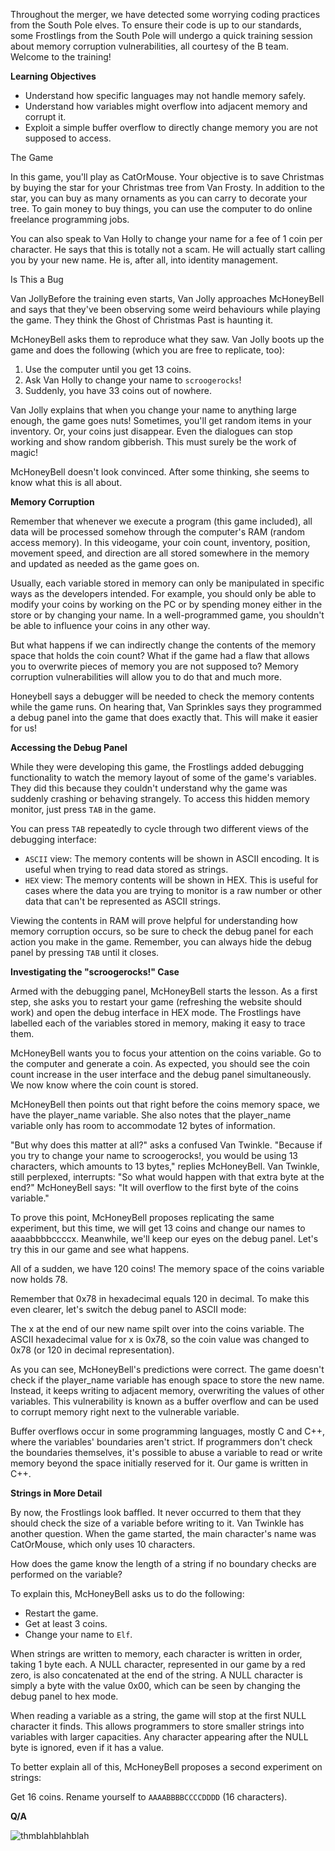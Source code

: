 Throughout the merger, we have detected some worrying coding practices from the South Pole elves. To ensure their code is up to our standards, some Frostlings from the South Pole will undergo a quick training session about memory corruption vulnerabilities, all courtesy of the B team. Welcome to the training!

**Learning Objectives**

- Understand how specific languages may not handle memory safely.
- Understand how variables might overflow into adjacent memory and corrupt it.
- Exploit a simple buffer overflow to directly change memory you are not supposed to access.

The Game

In this game, you'll play as CatOrMouse. Your objective is to save Christmas by buying the star for your Christmas tree from Van Frosty. In addition to the star, you can buy as many ornaments as you can carry to decorate your tree. To gain money to buy things, you can use the computer to do online freelance programming jobs.

You can also speak to Van Holly to change your name for a fee of 1 coin per character. He says that this is totally not a scam. He will actually start calling you by your new name. He is, after all, into identity management.

Is This a Bug

Van JollyBefore the training even starts, Van Jolly approaches McHoneyBell and says that they've been observing some weird behaviours while playing the game. They think the Ghost of Christmas Past is haunting it.

McHoneyBell asks them to reproduce what they saw. Van Jolly boots up the game and does the following (which you are free to replicate, too):

1. Use the computer until you get 13 coins.
2. Ask Van Holly to change your name to ```scroogerocks```!
3. Suddenly, you have 33 coins out of nowhere.

Van Jolly explains that when you change your name to anything large enough, the game goes nuts! Sometimes, you'll get random items in your inventory. Or, your coins just disappear. Even the dialogues can stop working and show random gibberish. This must surely be the work of magic!

McHoneyBell doesn't look convinced. After some thinking, she seems to know what this is all about.

**Memory Corruption**

Remember that whenever we execute a program (this game included), all data will be processed somehow through the computer's RAM (random access memory). In this videogame, your coin count, inventory, position, movement speed, and direction are all stored somewhere in the memory and updated as needed as the game goes on.

Usually, each variable stored in memory can only be manipulated in specific ways as the developers intended. For example, you should only be able to modify your coins by working on the PC or by spending money either in the store or by changing your name. In a well-programmed game, you shouldn't be able to influence your coins in any other way.

But what happens if we can indirectly change the contents of the memory space that holds the coin count? What if the game had a flaw that allows you to overwrite pieces of memory you are not supposed to? Memory corruption vulnerabilities will allow you to do that and much more.

Honeybell says a debugger will be needed to check the memory contents while the game runs. On hearing that, Van Sprinkles says they programmed a debug panel into the game that does exactly that. This will make it easier for us!

**Accessing the Debug Panel**

While they were developing this game, the Frostlings added debugging functionality to watch the memory layout of some of the game's variables. 
They did this because they couldn't understand why the game was suddenly crashing or behaving strangely. To access this hidden memory monitor, just press ```TAB``` in the game.

You can press ```TAB``` repeatedly to cycle through two different views of the debugging interface:

- ```ASCII``` view: The memory contents will be shown in ASCII encoding. It is useful when trying to read data stored as strings.
- ```HEX``` view: The memory contents will be shown in HEX. This is useful for cases where the data you are trying to monitor is a raw number or other data that can't be represented as ASCII strings.

Viewing the contents in RAM will prove helpful for understanding how memory corruption occurs, so be sure to check the debug panel for each action you make in the game. Remember, you can always hide the debug panel by pressing ```TAB``` until it closes.

**Investigating the "scroogerocks!" Case**

Armed with the debugging panel, McHoneyBell starts the lesson. As a first step, she asks you to restart your game (refreshing the website should work) and open the debug interface in HEX mode. The Frostlings have labelled each of the variables stored in memory, making it easy to trace them.

McHoneyBell wants you to focus your attention on the coins variable. Go to the computer and generate a coin. As expected, you should see the coin count increase in the user interface and the debug panel simultaneously. We now know where the coin count is stored.

McHoneyBell then points out that right before the coins memory space, we have the player_name variable. She also notes that the player_name variable only has room to accommodate 12 bytes of information.

"But why does this matter at all?" asks a confused Van Twinkle. "Because if you try to change your name to scroogerocks!, you would be using 13 characters, which amounts to 13 bytes," replies McHoneyBell. Van Twinkle, still perplexed, interrupts: "So what would happen with that extra byte at the end?" McHoneyBell says: "It will overflow to the first byte of the coins variable."

To prove this point, McHoneyBell proposes replicating the same experiment, but this time, we will get 13 coins and change our names to aaaabbbbccccx. Meanwhile, we'll keep our eyes on the debug panel. Let's try this in our game and see what happens.

All of a sudden, we have 120 coins! The memory space of the coins variable now holds 78.

Remember that 0x78 in hexadecimal equals 120 in decimal. To make this even clearer, let's switch the debug panel to ASCII mode:

The x at the end of our new name spilt over into the coins variable. The ASCII hexadecimal value for x is 0x78, so the coin value was changed to 0x78 (or 120 in decimal representation).

As you can see, McHoneyBell's predictions were correct. The game doesn't check if the player_name variable has enough space to store the new name. Instead, it keeps writing to adjacent memory, overwriting the values of other variables. This vulnerability is known as a buffer overflow and can be used to corrupt memory right next to the vulnerable variable.

Buffer overflows occur in some programming languages, mostly C and C++, where the variables' boundaries aren't strict. If programmers don't check the boundaries themselves, it's possible to abuse a variable to read or write memory beyond the space initially reserved for it. Our game is written in C++.

**Strings in More Detail**

By now, the Frostlings look baffled. It never occurred to them that they should check the size of a variable before writing to it. Van Twinkle has another question. When the game started, the main character's name was CatOrMouse, which only uses 10 characters.

How does the game know the length of a string if no boundary checks are performed on the variable?

To explain this, McHoneyBell asks us to do the following:

- Restart the game.
- Get at least 3 coins.
- Change your name to ```Elf```.

When strings are written to memory, each character is written in order, taking 1 byte each. A NULL character, represented in our game by a red zero, is also concatenated at the end of the string. A NULL character is simply a byte with the value 0x00, which can be seen by changing the debug panel to hex mode.

When reading a variable as a string, the game will stop at the first NULL character it finds. This allows programmers to store smaller strings into variables with larger capacities. Any character appearing after the NULL byte is ignored, even if it has a value.

To better explain all of this, McHoneyBell proposes a second experiment on strings:

Get 16 coins.
Rename yourself to ```AAAABBBBCCCCDDDD``` (16 characters).

**Q/A**

![thmblahblahblah](https://github.com/schoto/Advent-of-Cyber-2023/assets/69323411/6f49663d-dc5e-419d-bb44-552523c2d81a)

